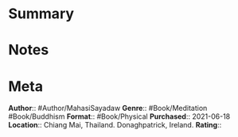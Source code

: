# Summary

# Notes

# Meta
**Author**:: #Author/MahasiSayadaw
**Genre**:: #Book/Meditation #Book/Buddhism 
**Format**:: #Book/Physical
**Purchased**:: 2021-06-18
**Location**:: Chiang Mai, Thailand. Donaghpatrick, Ireland.
**Rating**:: 
